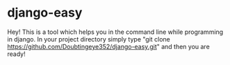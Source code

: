 # django-easy

Hey! This is a tool which helps you in the command line while programming in django. In your project directory simply type "git clone https://github.com/Doubtingeye352/django-easy.git" and then you are ready! 

